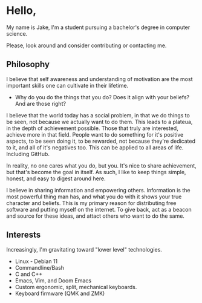 # Hello,
My name is Jake, I'm a student pursuing a bachelor's degree in computer science.

Please, look around and consider contributing or contacting me.

## Philosophy
I believe that self awareness and understanding of motivation are the most important skills one can cultivate in their lifetime. 
- Why do you do the things that you do? Does it align with your beliefs? And are those right?

I believe that the world today has a social problem, in that we do things to be seen, not because we actually want to do them. This leads to a plateua, in the depth of achievement possible. Those that truly are interested, achieve more in that field. People want to do something for it's positive aspects, to be seen doing it, to be rewarded, not because they're dedicated to it, and all of it's negatives too. This can be applied to all areas of life. Including GitHub.

In reality, no one cares what you do, but you. It's nice to share achievement, but that's become the goal in itself. As such, I like to keep things simple, honest, and easy to digest around here.

I believe in sharing information and empowering others. Information is the most powerful thing man has, and what you do with it shows your true character and beliefs. This is my primary reason for distributing free software and putting myself on the internet. To give back, act as a beacon and source for these ideas, and attact others who want to do the same.

## Interests
Increasingly, I'm gravitating toward "lower level" technologies.
- Linux - Debian 11
- Commandline/Bash
- C and C++
- Emacs, Vim, and Doom Emacs
- Custom ergonomic, split, mechanical keyboards.
- Keyboard firmware (QMK and ZMK)

<!--
**noncog/noncog** is a ✨ _special_ ✨ repository because its `README.md` (this file) appears on your GitHub profile.

Here are some ideas to get you started:

- 🔭 I’m currently working on ...
- 🌱 I’m currently learning ...
- 👯 I’m looking to collaborate on ...
- 🤔 I’m looking for help with ...
- 💬 Ask me about ...
- 📫 How to reach me: ...
- 😄 Pronouns: ...
- ⚡ Fun fact: ...
-->
